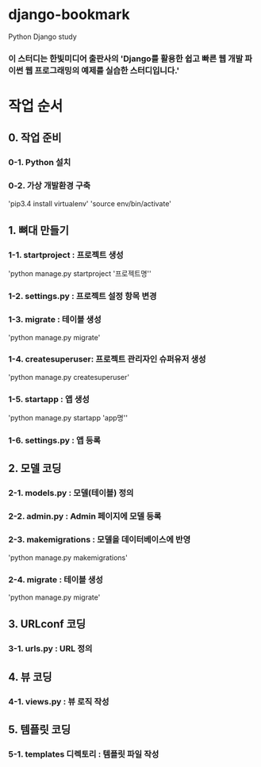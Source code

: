 # django-bookmark
Python Django study

### 이 스터디는 한빛미디어 출판사의 'Django를 활용한 쉽고 빠른 웹 개발 파이썬 웹 프로그래밍의 예제를 실습한 스터디입니다.'


# 작업 순서

## 0. 작업 준비
### 0-1. Python 설치
### 0-2. 가상 개발환경 구축
\'pip3.4 install virtualenv\'
\'source env/bin/activate\'


## 1. 뼈대 만들기
### 1-1. startproject : 프로젝트 생성
\'python manage.py startproject '프로젝트명'\'
### 1-2. settings.py : 프로젝트 설정 항목 변경
### 1-3. migrate : 테이블 생성
\'python manage.py migrate\'
### 1-4. createsuperuser: 프로젝트 관리자인 슈퍼유저 생성
\'python manage.py createsuperuser\'
### 1-5. startapp : 앱 생성
\'python manage.py startapp 'app명'\'
### 1-6. settings.py : 앱 등록

## 2. 모델 코딩
### 2-1. models.py : 모델(테이블) 정의
### 2-2. admin.py : Admin 페이지에 모델 등록
### 2-3. makemigrations : 모델을 데이터베이스에 반영
\'python manage.py makemigrations\'
### 2-4. migrate : 테이블 생성
\'python manage.py migrate\'

## 3. URLconf 코딩
### 3-1. urls.py : URL 정의

## 4. 뷰 코딩
### 4-1. views.py : 뷰 로직 작성

## 5. 템플릿 코딩
### 5-1. templates 디렉토리 : 템플릿 파일 작성